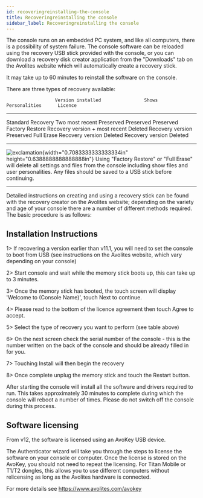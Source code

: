 ```yaml
---
id: recoveringreinstalling-the-console 
title: Recoveringreinstalling the console
sidebar_label: Recoveringreinstalling the console
---
```


The console runs on an embedded PC system, and like all computers, there
is a possibility of system failure. The console software can be reloaded
using the recovery USB stick provided with the console, or you can
download a recovery disk creator application from the "Downloads" tab on
the Avolites website which will automatically create a recovery stick.

It may take up to 60 minutes to reinstall the software on the console.

There are three types of recovery available:

                      Version installed                Shows       Personalities      Licence
  ------------------- -------------------------------- ----------- ------------------ -----------
  Standard Recovery   Two most recent                  Preserved   Preserved          Preserved
  Factory Restore     Recovery version + most recent   Deleted     Recovery version   Preserved
  Full Erase          Recovery version                 Deleted     Recovery version   Deleted

  ---------------------------------------------------------------------------------------------------- ------------------------------------------------------------------------------------------------------------------------------------------------------------------------------------------------------
  ![exclamation](/docs/images/image5.png){width="0.7083333333333334in" height="0.6388888888888888in"}   Using "Factory Restore" or "Full Erase" will delete all settings and files from the console including show files and user personalities. Any files should be saved to a USB stick before continuing.
  ---------------------------------------------------------------------------------------------------- ------------------------------------------------------------------------------------------------------------------------------------------------------------------------------------------------------

Detailed instructions on creating and using a recovery stick can be
found with the recovery creator on the Avolites website; depending on
the variety and age of your console there are a number of different
methods required. The basic procedure is as follows:

Installation Instructions
-------------------------

1\> If recovering a version earlier than v11.1, you will need to set the
console to boot from USB (see instructions on the Avolites website,
which vary depending on your console)

2\> Start console and wait while the memory stick boots up, this can
take up to 3 minutes.

3\> Once the memory stick has booted, the touch screen will display
\'Welcome to (Console Name)\', touch Next to continue.

4\> Please read to the bottom of the licence agreement then touch Agree
to accept.

5\> Select the type of recovery you want to perform (see table above)

6\> On the next screen check the serial number of the console - this is
the number written on the back of the console and should be already
filled in for you.

7\> Touching Install will then begin the recovery

8\> Once complete unplug the memory stick and touch the Restart button.

After starting the console will install all the software and drivers
required to run. This takes approximately 30 minutes to complete during
which the console will reboot a number of times. Please do not switch
off the console during this process.

Software licensing
------------------

From v12, the software is licensed using an AvoKey USB device.

The Authenticator wizard will take you through the steps to license the
software on your console or computer. Once the license is stored on the
AvoKey, you should not need to repeat the licensing. For Titan Mobile or
T1/T2 dongles, this allows you to use different computers without
relicensing as long as the Avolites hardware is connected.

For more details see https://www.avolites.com/avokey


